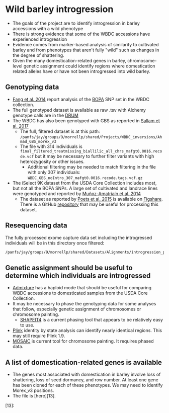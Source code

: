 # Wild barley introgression

- The goals of the project are to identify introgression in barley accessions with a wild phenotype
- There is strong evidence that some of the WBDC accessions have experienced introgression
- Evidence comes from marker-based analysis of similarity to cultivated barley and from phenotypes that aren't fully "wild" such as changes in the degree of shattering.
- Given the many domestication-related genes in barley, chromosome-level genetic assignment could identify regions where domestication related alleles have or have not been introgressed into wild barley.

## Genotyping data

- [Fang et al. 2014][1] report analysis of the [BOPA][2] SNP set in the WBDC collection.
- The full genotyped dataset is available as raw .tsv with Alchemy genotype calls are in the [DRUM][3]
- The WBDC has also been genotyped with GBS as reported in [Sallam et al. 2017][4]
    - The full, filtered dataset is at this path: `/panfs/jay/groups/9/morrellp/shared/Projects/WBDC_inversions/Ahmad_GBS_morex_v3`
    - The file with 314 individuals is `final_filtered_treatmissing_biallilic_all_chrs_mafgt0.0016.recode.vcf` but it may be necessary to further filter variants with high heterozygosity or other issues.
        - Additional filtering may be needed to match filtering in the file with only 307 individuals: `WBDC_GBS_noIntro_307_mafgt0.0016.recode.tags.vcf.gz`
- The iSelect 9K dataset from the USDA Core Collection includes most, but not all the BOPA SNPs. A large set of cultivated and landrace lines were genotyped and reported by [Muñoz-Amatriaín et al. 2014][5]
    - The dataset as reported by [Poets et al. 2015][6] is available on [Figshare][7]. There is a GitHub [repository][8] that may be useful for processing this dataset.

## Resequencing data

The fully processed exome capture data set including the introgressed individuals will be in this directory once filtered:

```bash
/panfs/jay/groups/9/morrellp/shared/Datasets/Alignments/introgression_project/all_dom_and_wild/Filtered
```

## Genetic assignment should be useful to determine which individuals are introgressed
- [Admixture][9] has a haploid mode that should be useful for comparing WBDC accessions to domesticated samples from the USDA Core Collection.
- It may be necessary to phase the genotyping data for some analyses that follow, especially genetic assignment of chromosomes or chromosome painting.
    - [SHAPEIT4][10] is a current phasing tool that appears to be relatively easy to use.
- [Plink][11] identity by state analysis can identify nearly identical regions. This may still require Plink 1.9.
- [MOSAIC][12] is current tool for chromosome painting. It requires phased data.

## A list of domestication-related genes is available

- The genes most associated with domestication in barley involve loss of shattering, loss of seed dormancy, and row number. At least one gene has been cloned for each of these phenotypes. We may need to identify Morex_v3 positions.
- The file is [here][13].

[1]: https://doi.org/10.1534/g3.114.010561
[2]: https://doi.org/10.1186/1471-2164-10-582
[3]: https://doi.org/10.13020/D6B59N
[4]: https://doi.org/10.1534/g3.117.300222
[5]: https://doi.org/10.1371/journal.pone.0094688
[6]: https://doi.org/10.1186/s13059-015-0712-3
[7]: https://figshare.com/articles/dataset/Raw_Genotyping_Data_Barley_landraces_are_characterized_by_geographically_heterogeneous_genomic_origins/1468432
[8]: https://github.com/AnaPoets/BarleyLandraces
[9]: https://dalexander.github.io/admixture/download.html
[10]: https://odelaneau.github.io/shapeit4/
[11]: https://www.cog-genomics.org/plink/1.9/distance
[12]: https://maths.ucd.ie/~mst/MOSAIC/
[13]:
